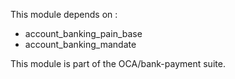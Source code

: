 This module depends on :

- account_banking_pain_base
- account_banking_mandate

This module is part of the OCA/bank-payment suite.
